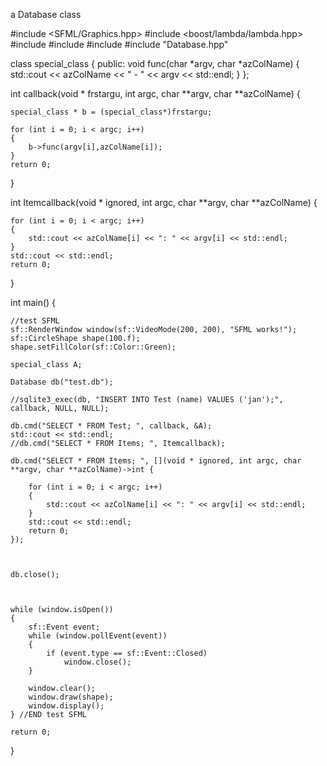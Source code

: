 a Database class

#include <SFML/Graphics.hpp>
#include <boost/lambda/lambda.hpp>
#include <iostream>
#include <iterator>
#include <algorithm>
#include "Database.hpp"

class special_class
{
public:
	void func(char *argv, char *azColName)
	{
		std::cout << azColName << " - " << argv << std::endl;
	}
};

int callback(void * frstargu, int argc, char **argv, char **azColName) {

	special_class * b = (special_class*)frstargu;

	for (int i = 0; i < argc; i++)
	{
		b->func(argv[i],azColName[i]);
	}
	return 0;
}

int Itemcallback(void * ignored, int argc, char **argv, char **azColName) {

	for (int i = 0; i < argc; i++)
	{
		std::cout << azColName[i] << ": " << argv[i] << std::endl;
	}
	std::cout << std::endl;
	return 0;
}


int main()
{
	

	//test SFML
	sf::RenderWindow window(sf::VideoMode(200, 200), "SFML works!");
	sf::CircleShape shape(100.f);
	shape.setFillColor(sf::Color::Green);

	special_class A;

	Database db("test.db");
	
	//sqlite3_exec(db, "INSERT INTO Test (name) VALUES ('jan');", callback, NULL, NULL);

	db.cmd("SELECT * FROM Test; ", callback, &A);
	std::cout << std::endl;
	//db.cmd("SELECT * FROM Items; ", Itemcallback);

	db.cmd("SELECT * FROM Items; ", [](void * ignored, int argc, char **argv, char **azColName)->int {

		for (int i = 0; i < argc; i++)
		{
			std::cout << azColName[i] << ": " << argv[i] << std::endl;
		}
		std::cout << std::endl;
		return 0;
	});



	db.close();



	while (window.isOpen())
	{
		sf::Event event;
		while (window.pollEvent(event))
		{
			if (event.type == sf::Event::Closed)
				window.close();
		}

		window.clear();
		window.draw(shape);
		window.display();
	} //END test SFML

	return 0;
}
